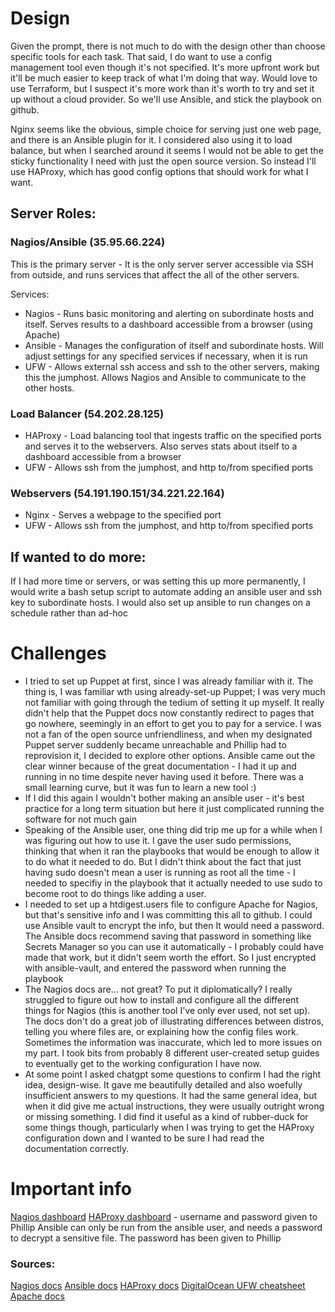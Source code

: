 # Design
Given the prompt, there is not much to do with the design other than choose specific tools for each task. That said, I do want to use a config management tool even though it's not specified. It's more upfront work but it'll be much easier to keep track of what I'm doing that way. Would love to use Terraform, but I suspect it's more work than it's worth to try and set it up without a cloud provider. So we'll use Ansible, and stick the playbook on github.

Nginx seems like the obvious, simple choice for serving just one web page, and there is an Ansible plugin for it. I considered also using it to load balance, but when I searched around it seems I would not be able to get the sticky functionality I need with just the open source version. So instead I'll use HAProxy, which has good config options that should work for what I want.

## Server Roles:

### Nagios/Ansible (35.95.66.224)
This is the primary server - It is the only server server accessible via SSH from outside, and runs services that affect the all of the other servers.

Services:
- Nagios - Runs basic monitoring and alerting on subordinate hosts and itself. Serves results to a dashboard accessible from a browser (using Apache)
- Ansible - Manages the configuration of itself and subordinate hosts. Will adjust settings for any specified services if necessary, when it is run
- UFW - Allows external ssh access and ssh to the other servers, making this the jumphost. Allows Nagios and Ansible to communicate to the other hosts.

### Load Balancer (54.202.28.125)
- HAProxy - Load balancing tool that ingests traffic on the specified ports and serves it to the webservers. Also serves stats about itself to a dashboard accessible from a browser
- UFW - Allows ssh from the jumphost, and http to/from specified ports

### Webservers (54.191.190.151/34.221.22.164)
- Nginx - Serves a webpage to the specified port
- UFW - Allows ssh from the jumphost, and http to/from specified ports

## If wanted to do more:
If I had more time or servers, or was setting this up more permanently, I would write a bash setup script to automate adding an ansible user and ssh key to subordinate hosts. I would also set up ansible to run changes on a schedule rather than ad-hoc

# Challenges
- I tried to set up Puppet at first, since I was already familiar with it. The thing is, I was familiar wth using already-set-up Puppet; I was very much not familiar with going through the tedium of setting it up myself. It really didn't help that the Puppet docs now constantly redirect to pages that go nowhere, seemingly in an effort to get you to pay for a service. I was not a fan of the open source unfriendliness, and when my designated Puppet server suddenly became unreachable and Phillip had to reprovision it, I decided to explore other options. Ansible came out the clear winner because of the great documentation - I had it up and running in no time despite never having used it before. There was a small learning curve, but it was fun to learn a new tool :)
- If I did this again I wouldn't bother making an ansible user - it's best practice for a long term situation but here it just complicated running the software for not much gain
- Speaking of the Ansible user, one thing did trip me up for a while when I was figuring out how to use it. I gave the user sudo permissions, thinking that when it ran the playbooks that would be enough to allow it to do what it needed to do. But I didn't think about the fact that just having sudo doesn't mean a user is running as root all the time - I needed to specifiy in the playbook that it actually needed to use sudo to become root to do things like adding a user.
- I needed to set up a htdigest.users file to configure Apache for Nagios, but that's sensitive info and I was committing this all to github. I could use Ansible vault to encrypt the info, but then It would need a password. The Ansible docs recommend saving that password in something like Secrets Manager so you can use it automatically - I probably could have made that work, but it didn't seem worth the effort. So I just encrypted with ansible-vault, and entered the password when running the playbook
- The Nagios docs are... not great? To put it diplomatically? I really struggled to figure out how to install and configure all the different things for Nagios (this is another tool I've only ever used, not set up). The docs don't do a great job of illustrating differences between distros, telling you where files are, or explaining how the config files work. Sometimes the information was inaccurate, which led to more issues on my part. I took bits from probably 8 different user-created setup guides to eventually get to the working configuration I have now.
- At some point I asked chatgpt some questions to confirm I had the right idea, design-wise. It gave me beautifully detailed and also woefully insufficient answers to my questions. It had the same general idea, but when it did give me actual instructions, they were usually outright wrong or missing something. I did find it useful as a kind of rubber-duck for some things though, particularly when I was trying to get the HAProxy configuration down and I wanted to be sure I had read the documentation correctly.

# Important info
[Nagios dashboard](http://35.95.66.224/nagios4/)
[HAProxy dashboard](http://54.202.28.125:8404/stats#webservers/) - username and password given to Phillip
Ansible can only be run from the ansible user, and needs a password to decrypt a sensitive file. The password has been given to Phillip

### Sources:
[Nagios docs](https://assets.nagios.com/downloads/nagioscore/docs/nagioscore/4/en/toc.html)
[Ansible docs](https://docs.ansible.com/)
[HAProxy docs](https://www.haproxy.com/documentation/haproxy-configuration-manual/latest/)
[DigitalOcean UFW cheatsheet](https://www.digitalocean.com/community/tutorials/ufw-essentials-common-firewall-rules-and-commands)
[Apache docs](https://httpd.apache.org/docs/)
